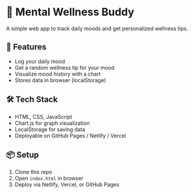 # 🧠 Mental Wellness Buddy

A simple web app to track daily moods and get personalized wellness tips.  

## 🚀 Features
- Log your daily mood
- Get a random wellness tip for your mood
- Visualize mood history with a chart
- Stores data in browser (localStorage)

## 🛠️ Tech Stack
- HTML, CSS, JavaScript
- Chart.js for graph visualization
- LocalStorage for saving data
- Deployable on GitHub Pages / Netlify / Vercel

## 📦 Setup
1. Clone this repo
2. Open `index.html` in browser
3. Deploy via Netlify, Vercel, or GitHub Pages
